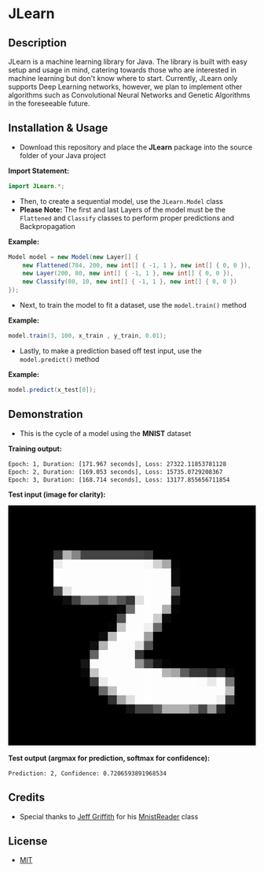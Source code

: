 # JLearn

## Description
JLearn is a machine learning library for Java. The library is built with easy setup and usage in mind, catering towards those who are interested in machine learning but don't know where to start. Currently, JLearn only supports Deep Learning networks, however, we plan to implement other algorithms such as Convolutional Neural Networks and Genetic Algorithms in the foreseeable future.

## Installation & Usage
- Download this repository and place the **JLearn** package into the source folder of your Java project

**Import Statement:**
```java
import JLearn.*;
```
- Then, to create a sequential model, use the `JLearn.Model` class
-  **Please Note:** The first and last Layers of the model must be the `Flattened` and `Classify` classes to perform proper predictions and Backpropagation

**Example:**
```java
Model model = new Model(new Layer[] { 
	new Flattened(784, 200, new int[] { -1, 1 }, new int[] { 0, 0 }),
	new Layer(200, 80, new int[] { -1, 1 }, new int[] { 0, 0 }),
	new Classify(80, 10, new int[] { -1, 1 }, new int[] { 0, 0 })
});
```
- Next, to train the model to fit a dataset, use the `model.train()` method

**Example:**
```java
model.train(3, 100, x_train , y_train, 0.01);
```
- Lastly, to make a prediction based off test input, use the `model.predict()` method

**Example:**
```java
model.predict(x_test[0]);
```

## Demonstration
- This is the cycle of a model using the **MNIST** dataset

**Training output:**
```
Epoch: 1, Duration: [171.967 seconds], Loss: 27322.11853781128
Epoch: 2, Duration: [169.053 seconds], Loss: 15735.0729208367
Epoch: 3, Duration: [168.714 seconds], Loss: 13177.855656711854
```
**Test input (image for clarity):**

![image](https://raw.githubusercontent.com/shriramrav/images/master/jlearn/2img.png)

**Test output (argmax for prediction, softmax for confidence):**
```
Prediction: 2, Confidence: 0.7206593891968534
```
## Credits
- Special thanks to [Jeff Griffith](https://github.com/jeffgriffith) for his [MnistReader](https://github.com/jeffgriffith/mnist-reader/blob/master/src/main/java/mnist/MnistReader.java) class

## License
- [MIT](https://github.com/shriramrav/JLearn/blob/master/LICENSE)
